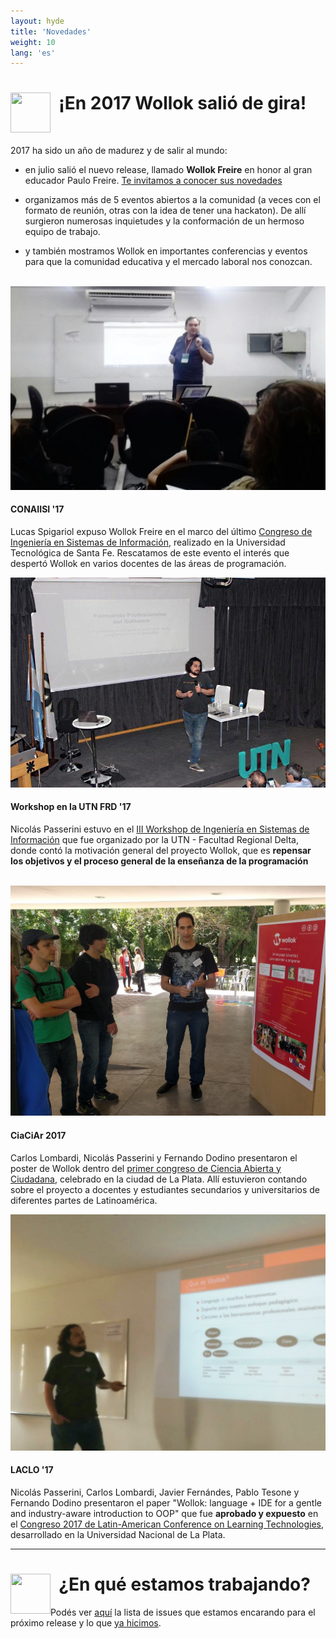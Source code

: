 ```yaml
---
layout: hyde
title: 'Novedades'
weight: 10
lang: 'es'
---
```


<div>
<img src="/images/news.png" height="64" width="64" align="left"/>

<h1>&nbsp;&nbsp;¡En 2017 Wollok salió de gira!</h1>
</div>

<br>

2017 ha sido un año de madurez y de salir al mundo:

* en julio salió el nuevo release, llamado **Wollok Freire** en honor al gran educador Paulo Freire. [Te invitamos a conocer sus novedades](/old-pages/news-freire/index.html)

* organizamos más de 5 eventos abiertos a la comunidad (a veces con el formato de reunión, otras con la idea de tener una hackaton). De allí surgieron numerosas inquietudes y la conformación de un hermoso equipo de trabajo.

* y también mostramos Wollok en importantes conferencias y eventos para que la comunidad educativa y el mercado laboral nos conozcan. 

<br>

<div class="row">
    <div class="col-lg-6 col-md-12">
        <div class="card card-cascade wider">
            <!--Card image-->
            <div class="view overlay hm-white-slight">
                <img src="/images/news/CONAIISI_final.jpg" class="img-fluid" alt="CONAIISI Santa Fe">
                <a href="#!">
                    <div class="mask"></div>
                </a>
            </div>
            <!--/Card image-->
            <!--Card content-->
            <div class="card-body text-center">
                <!--Title-->
                <h4 class="card-title"><strong>CONAIISI '17</strong></h4>
                <p class="card-text">Lucas Spigariol expuso Wollok Freire en el marco del último <a href="http://conaiisi2017.frsf.utn.edu.ar/">Congreso de Ingeniería en Sistemas de Información</a>, realizado en la Universidad Tecnológica de Santa Fe. Rescatamos de este evento el interés que despertó Wollok en varios docentes de las áreas de programación.</p>
            </div>
            <!--/.Card content-->
        </div>
        <!--/.Card Wider-->
    </div>
    <!-- Grid column -->
    <!-- Grid column -->
    <div class="col-lg-6 col-md-12">
        <!--Card Narrower-->
        <div class="card card-cascade narrower">
            <!--Card image-->
            <div class="view overlay hm-white-slight">
                <img src="/images/news/FRD_final.jpg" class="img-fluid" alt="Workshop Delta">
                <a>
                    <div class="mask"></div>
                </a>
            </div>
            <!--/.Card image-->
            <!--Card content-->
            <div class="card-body text-center">
                <!--Title-->
                <h4 class="card-title"><strong>Workshop en la UTN FRD '17</strong></h4>
                <p class="card-text">Nicolás Passerini estuvo en el <a href="https://sites.google.com/site/workshopsistemasdelta/home">III Workshop de Ingeniería en Sistemas de Información</a> que fue organizado por la UTN - Facultad Regional Delta, donde contó la motivación
                general del proyecto Wollok, que es <b>repensar los objetivos y el proceso general de la enseñanza de la programación</b></p>
            </div>
            <!--/.Card content-->
        </div>
        <!--/.Card Narrower-->
    </div>
    <!-- Grid column -->
</div>
<br>
<div class="row">
    <div class="col-lg-6 col-md-12">
        <div class="card card-cascade wider">
            <!--Card image-->
            <div class="view overlay hm-white-slight">
                <img src="/images/news/ciaciar_final.jpg" class="img-fluid" alt="CiaCiAr La Plata">
                <a href="#!">
                    <div class="mask"></div>
                </a>
            </div>
            <!--/Card image-->
            <!--Card content-->
            <div class="card-body text-center">
                <!--Title-->
                <h4 class="card-title"><strong>CiaCiAr 2017</strong></h4>
                <p class="card-text">Carlos Lombardi, Nicolás Passerini y Fernando Dodino presentaron el poster de Wollok dentro del <a href="https://www.cientopolis.org/workshop/">primer congreso de Ciencia Abierta y Ciudadana</a>, celebrado en la ciudad de La Plata. Allí estuvieron contando sobre el proyecto a docentes y estudiantes secundarios y universitarios de diferentes partes de Latinoamérica.</p>
            </div>
            <!--/.Card content-->
        </div>
        <!--/.Card Wider-->
    </div>
    <!-- Grid column -->
    <!-- Grid column -->
    <div class="col-lg-6 col-md-12">
        <!--Card Narrower-->
        <div class="card card-cascade narrower">
            <!--Card image-->
            <div class="view overlay hm-white-slight">
                <img src="/images/news/laclo_final.jpg" class="img-fluid" alt="LACLO La Plata">
                <a>
                    <div class="mask"></div> 
                </a>
            </div>
            <!--/.Card image-->
            <!--Card content-->
            <div class="card-body text-center">
                <!--Title-->
                <h4 class="card-title"><strong>LACLO '17</strong></h4>
                <p class="card-text">Nicolás Passerini, Carlos Lombardi, Javier Fernándes, Pablo Tesone y Fernando Dodino presentaron el paper "Wollok: language + IDE for a gentle and industry-aware introduction to OOP" que fue <b>aprobado y expuesto</b> en el <a href="http://laclo2017.lifia.info.unlp.edu.ar/">Congreso 2017 de Latin-American Conference on Learning Technologies</a>, desarrollado en la Universidad Nacional de La Plata.</p>
            </div>
            <!--/.Card content-->
        </div>
        <!--/.Card Narrower-->
    </div>
    <!-- Grid column -->
</div>
    

<hr>

<div>
<img src="/images/bug.png" height="64" width="64" align="left"/>
<h1>&nbsp;&nbsp;¿En qué estamos trabajando?</h1>
</div>

Podés ver [aquí](https://github.com/uqbar-project/wollok/milestone/19) la lista de issues que estamos encarando para el próximo release y lo que [ya hicimos](https://github.com/uqbar-project/wollok/milestone/19?closed=1). 